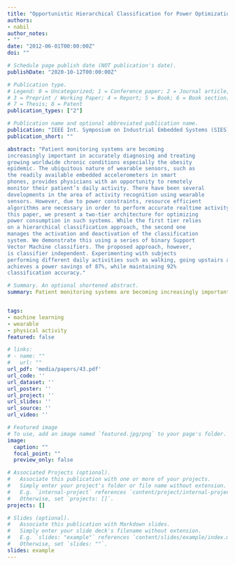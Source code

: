 ```yaml
---
title: "Opportunistic Hierarchical Classification for Power Optimization in Wearable Movement Monitoring Systems"
authors:
- nabil
author_notes:
- ""
date: "2012-06-01T00:00:00Z"
doi: ""

# Schedule page publish date (NOT publication's date).
publishDate: "2020-10-12T00:00:00Z"

# Publication type.
# Legend: 0 = Uncategorized; 1 = Conference paper; 2 = Journal article;
# 3 = Preprint / Working Paper; 4 = Report; 5 = Book; 6 = Book section;
# 7 = Thesis; 8 = Patent
publication_types: ["2"]

# Publication name and optional abbreviated publication name.
publication: "IEEE Int. Symposium on Industrial Embedded Systems (SIES) 2012"
publication_short: ""

abstract: "Patient monitoring systems are becoming
increasingly important in accurately diagnosing and treating
growing worldwide chronic conditions especially the obesity
epidemic. The ubiquitous nature of wearable sensors, such as
the readily available embedded accelerometers in smart
phones, provides physicians with an opportunity to remotely
monitor their patient’s daily activity. There have been several
developments in the area of activity recognition using wearable
sensors. However, due to power constraints, resource efficient
algorithms are necessary in order to perform accurate realtime activity recognition while consuming minimal energy. In
this paper, we present a two-tier architecture for optimizing
power consumption in such systems. While the first tier relies
on a hierarchical classification approach, the second one
manages the activation and deactivation of the classification
system. We demonstrate this using a series of binary Support
Vector Machine classifiers. The proposed approach, however,
is classifier independent. Experimenting with subjects
performing different daily activities such as walking, going upstairs and down-stairs, standing and sitting, our approach
achieves a power savings of 87%, while maintaining 92%
classification accuracy."

# Summary. An optional shortened abstract.
summary: Patient monitoring systems are becoming increasingly important in accurately diagnosing and treating growing worldwide chronic conditions especially the obesity epidemic.


tags:
- machine learning
- wearable 
- physical activity 
featured: false

# links:
# - name: ""
#   url: ""
url_pdf: 'media/papers/43.pdf' 
url_code: ''
url_dataset: ''
url_poster: ''
url_project: ''
url_slides: ''
url_source: ''
url_video: ''

# Featured image
# To use, add an image named `featured.jpg/png` to your page's folder. 
image:
  caption: ""
  focal_point: ""
  preview_only: false

# Associated Projects (optional).
#   Associate this publication with one or more of your projects.
#   Simply enter your project's folder or file name without extension.
#   E.g. `internal-project` references `content/project/internal-project/index.md`.
#   Otherwise, set `projects: []`.
projects: []

# Slides (optional).
#   Associate this publication with Markdown slides.
#   Simply enter your slide deck's filename without extension.
#   E.g. `slides: "example"` references `content/slides/example/index.md`.
#   Otherwise, set `slides: ""`.
slides: example
---
```


<!-- {{% alert note %}}
Click the *Cite* button above to demo the feature to enable visitors to import publication metadata into their reference management software.
{{% /alert %}}

{{% alert note %}}
Click the *Slides* button above to demo Academic's Markdown slides feature.
{{% /alert %}}

Supplementary notes can be added here, including [code and math](https://sourcethemes.com/academic/docs/writing-markdown-latex/). -->
